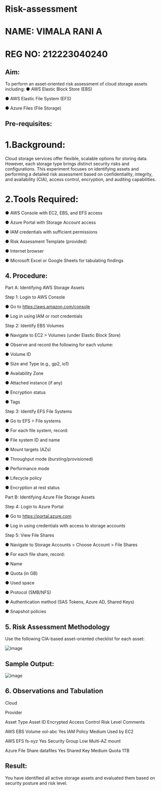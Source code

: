 # Risk-assessment
# NAME: VIMALA RANI A
# REG NO: 212223040240

## Aim:
To perform an asset-oriented risk assessment of cloud storage assets including:
● AWS Elastic Block Store (EBS)

● AWS Elastic File System (EFS)

● Azure Files (File Storage)

## Pre-requisites:

# 1.Background:
Cloud storage services offer flexible, scalable options for storing data. However, each storage type
brings distinct security risks and configurations. This experiment focuses on identifying assets and
performing a detailed risk assessment based on confidentiality, integrity, and availability (CIA), access
control, encryption, and auditing capabilities.

# 2.Tools Required:
● AWS Console with EC2, EBS, and EFS access

● Azure Portal with Storage Account access

● IAM credentials with sufficient permissions

● Risk Assessment Template (provided)

● Internet browser

● Microsoft Excel or Google Sheets for  tabulating findings

## 4. Procedure:

Part A: Identifying AWS Storage Assets

Step 1: Login to AWS Console

● Go to https://aws.amazon.com/console

● Log in using IAM or root credentials


Step 2: Identify EBS Volumes

● Navigate to EC2 > Volumes (under Elastic Block Store)

● Observe and record the following for each volume:

● Volume ID

● Size and Type (e.g., gp2, io1)

● Availability Zone

● Attached instance (if any)

● Encryption status

● Tags

Step 3: Identify EFS File Systems

● Go to EFS > File systems

● For each file system, record:

● File system ID and name

● Mount targets (AZs)

● Throughput mode (bursting/provisioned)

● Performance mode

● Lifecycle policy

● Encryption at rest status

Part B: Identifying Azure File Storage Assets


Step 4: Login to Azure Portal

● Go to https://portal.azure.com

● Log in using credentials with access to storage accounts


Step 5: View File Shares

● Navigate to Storage Accounts > Choose Account > File Shares

● For each file share, record:

● Name

● Quota (in GB)

● Used space

● Protocol (SMB/NFS)

● Authentication method (SAS Tokens, Azure AD, Shared Keys)

● Snapshot policies

## 5. Risk Assessment Methodology

Use the following CIA-based asset-oriented checklist for each asset:

![image](https://github.com/user-attachments/assets/fcdb9674-6c2b-4812-8275-b24a9d39e1e2)


## Sample Output:

![image](https://github.com/user-attachments/assets/c2163265-c8eb-4742-9520-074dd61d8972)


## 6. Observations and Tabulation
Cloud

Provider

Asset Type Asset ID Encrypted Access Control Risk Level Comments

AWS EBS Volume vol-abc Yes IAM Policy Medium Used by EC2

AWS EFS fs-xyz Yes Security Group Low Multi-AZ mount

Azure File Share datafiles Yes Shared Key Medium Quota 1TB


## Result:
You have identified all active storage assets and evaluated them based on security posture and risk level.
